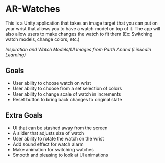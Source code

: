 # AR-Watches
This is a Unity application that takes an image target that you can put on your wrist that allows you to have a watch model on top of it. The app will also allow users to make changes the watch to fit them (Ex: Switching watch models, change colors, etc.)

*Inspiration and Watch Models/UI Images from Parth Anand (LinkedIn Learning)*


## Goals
- User ability to choose watch on wrist
- User ability to choose from a set selection of colors
- User ability to change scale of watch in increments
- Reset button to bring back changes to original state

## Extra Goals
- UI that can be stashed away from the screen
- A slider that adjusts size of watch
- User ability to rotate the watch on the wrist 
- Add sound effect for watch alarm
- Make animation for switching watches
- Smooth and pleasing to look at UI animations
